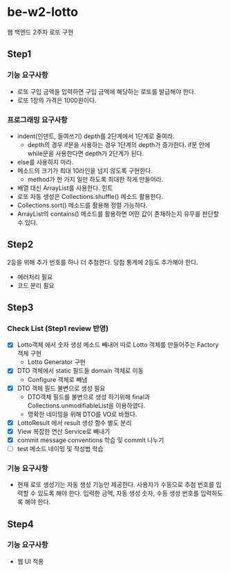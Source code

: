 # be-w2-lotto
웹 백엔드 2주차 로또 구현

## Step1
### 기능 요구사항
- 로또 구입 금액을 입력하면 구입 금액에 해당하는 로또를 발급해야 한다.
- 로또 1장의 가격은 1000원이다.
### 프로그래밍 요구사항
- indent(인덴트, 들여쓰기) depth를 2단계에서 1단계로 줄여라.
    - depth의 경우 if문을 사용하는 경우 1단계의 depth가 증가한다. if문 안에 while문을 사용한다면 depth가 2단계가 된다.
- else를 사용하지 마라.
- 메소드의 크기가 최대 10라인을 넘지 않도록 구현한다.
    - method가 한 가지 일만 하도록 최대한 작게 만들어라.
- 배열 대신 ArrayList를 사용한다.
힌트
- 로또 자동 생성은 Collections.shuffle() 메소드 활용한다.
- Collections.sort() 메소드를 활용해 정렬 가능하다.
- ArrayList의 contains() 메소드를 활용하면 어떤 값이 존재하는지 유무를 판단할 수 있다.

## Step2
2등을 위해 추가 번호를 하나 더 추첨한다. 당첨 통계에 2등도 추가해야 한다.

- 에러처리 필요
- 코드 분리 필요

## Step3

### Check List (Step1 review 반영)
-[X] Lotto객체 에서 숫자 생성 메소드 빼내어 따로 Lotto 객체를 만들어주는 Factory 객체 구현
  - Lotto Generator 구현
-[X] DTO 객체에서 static 필드들 domain 객체로 이동
  - Configure 객체로 빼냄
-[X] DTO 객체 필드 불변으로 생성 필요
  - DTO객체 필드를 불변으로 생성 하기위해 final과 Collections.unmodifiableList을 이용하였다.
  - 명확한 네이밍을 위해 DTO를 VO로 바꿨다.
-[X] LottoResult 에서 result 생성 함수 별도 분리
-[X] View 복잡한 연산 Service로 빼내기
-[X] commit message conventions 학습 및 commit 나누기
-[ ] test 메소드 네이밍 및 작성법 학습

### 기능 요구사항
- 현재 로또 생성기는 자동 생성 기능만 제공한다. 사용자가 수동으로 추첨 번호를 입력할 수 있도록 해야 한다.
  입력한 금액, 자동 생성 숫자, 수동 생성 번호를 입력하도록 해야 한다.

## Step4

### 기능 요구사항
- 웹 UI 적용
